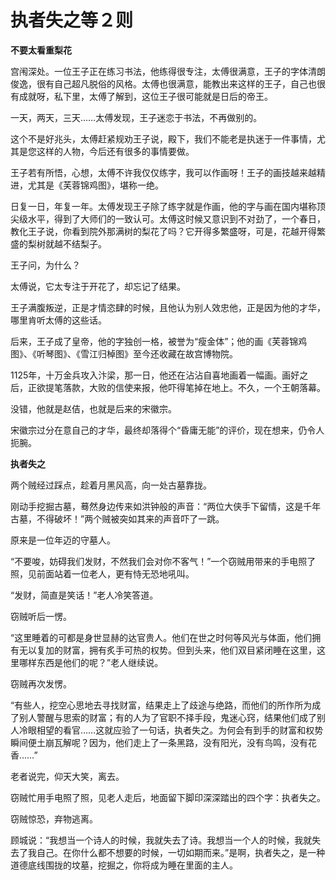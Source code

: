 # 执者失之等２则

**不要太看重梨花**

宫闱深处。一位王子正在练习书法，他练得很专注，太傅很满意，王子的字体清朗俊逸，很有自己超凡脱俗的风格。太傅也很满意，能教出来这样的王子，自己也很有成就呀，私下里，太傅了解到，这位王子很可能就是日后的帝王。 

一天，两天，三天……太傅发现，王子迷恋于书法，不再做别的。 

这个不是好兆头，太傅赶紧规劝王子说，殿下，我们不能老是执迷于一件事情，尤其是您这样的人物，今后还有很多的事情要做。 

王子若有所悟，心想，太傅不许我仅仅练字，我可以作画呀！王子的画技越来越精进，尤其是《芙蓉锦鸡图》，堪称一绝。 

日复一日，年复一年。太傅发现王子除了练字就是作画，他的字与画在国内堪称顶尖级水平，得到了大师们的一致认可。太傅这时候又意识到不对劲了，一个春日，教化王子说，你看到院外那满树的梨花了吗？它开得多繁盛呀，可是，花越开得繁盛的梨树就越不结梨子。 

王子问，为什么？ 

太傅说，它太专注于开花了，却忘记了结果。 

王子满腹叛逆，正是才情恣肆的时候，且他认为别人效忠他，正是因为他的才华，哪里肯听太傅的这些话。 

后来，王子成了皇帝，他的字独创一格，被誉为“瘦金体”；他的画《芙蓉锦鸡图》、《听琴图》、《雪江归棹图》至今还收藏在故宫博物院。 

1125年，十万金兵攻入汴梁，那一日，他还在沾沾自喜地画着一幅画。画好之后，正欲提笔落款，大败的信使来报，他吓得笔掉在地上。不久，一个王朝落幕。 

没错，他就是赵佶，也就是后来的宋徽宗。 

宋徽宗过分在意自己的才华，最终却落得个“昏庸无能”的评价，现在想来，仍令人扼腕。 

**执者失之**

两个贼经过踩点，趁着月黑风高，向一处古墓靠拢。 

刚动手挖掘古墓，蓦然身边传来如洪钟般的声音：“两位大侠手下留情，这是千年古墓，不得破坏！”两个贼被突如其来的声音吓了一跳。 

原来是一位年迈的守墓人。 

“不要唆，妨碍我们发财，不然我们会对你不客气！”一个窃贼用带来的手电照了照，见前面站着一位老人，更有恃无恐地吼叫。 

“发财，简直是笑话！”老人冷笑答道。 

窃贼听后一愣。 

“这里睡着的可都是身世显赫的达官贵人。他们在世之时何等风光与体面，他们拥有无以复加的财富，拥有炙手可热的权势。但到头来，他们双目紧闭睡在这里，这里哪样东西是他们的呢？”老人继续说。 

窃贼再次发愣。 

“有些人，挖空心思地去寻找财富，结果走上了歧途与绝路，而他们的所作所为成了别人警醒与思索的财富；有的人为了官职不择手段，鬼迷心窍，结果他们成了别人冷眼相望的看官……这就应验了一句话，执者失之。为何会有到手的财富和权势瞬间便土崩瓦解呢？因为，他们走上了一条黑路，没有阳光，没有鸟鸣，没有花香……” 

老者说完，仰天大笑，离去。 

窃贼忙用手电照了照，见老人走后，地面留下脚印深深踏出的四个字：执者失之。 

窃贼惊恐，弃物逃离。 

顾城说：“我想当一个诗人的时候，我就失去了诗。我想当一个人的时候，我就失去了我自己。在你什么都不想要的时候，一切如期而来。”是啊，执者失之，是一种道德底线围拢的坟墓，挖掘之，你将成为睡在里面的主人。